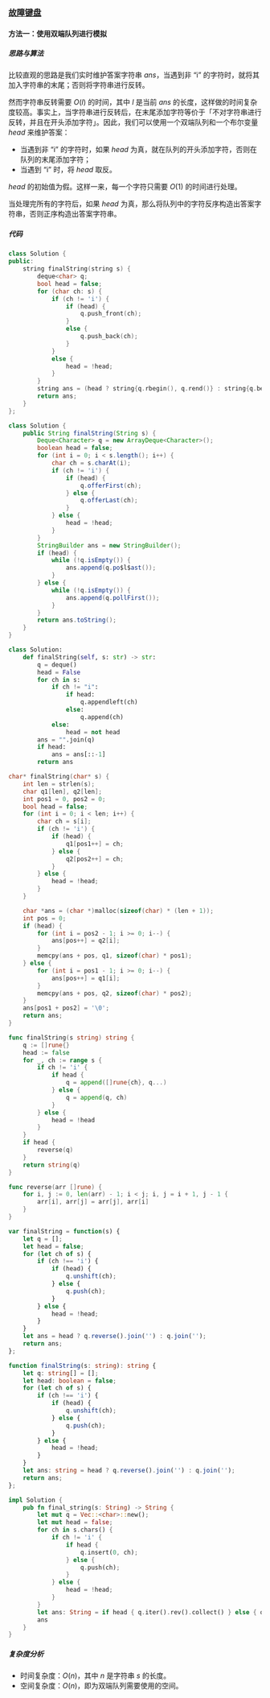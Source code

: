 ### [故障键盘](https://leetcode.cn/problems/faulty-keyboard/solutions/2711922/gu-zhang-jian-pan-by-leetcode-solution-l9zg/)

#### 方法一：使用双端队列进行模拟

##### 思路与算法

比较直观的思路是我们实时维护答案字符串 $\textit{ans}$，当遇到非 $\text{``i''}$ 的字符时，就将其加入字符串的末尾；否则将字符串进行反转。

然而字符串反转需要 $O(l)$ 的时间，其中 $l$ 是当前 $\textit{ans}$ 的长度，这样做的时间复杂度较高。事实上，当字符串进行反转后，在末尾添加字符等价于「不对字符串进行反转，并且在开头添加字符」。因此，我们可以使用一个双端队列和一个布尔变量 $\textit{head}$ 来维护答案：

- 当遇到非 $\text{``i''}$ 的字符时，如果 $\textit{head}$ 为真，就在队列的开头添加字符，否则在队列的末尾添加字符；
- 当遇到 $\text{``i''}$ 时，将 $\textit{head}$ 取反。

$\textit{head}$ 的初始值为假。这样一来，每一个字符只需要 $O(1)$ 的时间进行处理。

当处理完所有的字符后，如果 $\textit{head}$ 为真，那么将队列中的字符反序构造出答案字符串，否则正序构造出答案字符串。


##### 代码

```c++
class Solution {
public:
    string finalString(string s) {
        deque<char> q;
        bool head = false;
        for (char ch: s) {
            if (ch != 'i') {
                if (head) {
                    q.push_front(ch);
                }
                else {
                    q.push_back(ch);
                }
            }
            else {
                head = !head;
            }
        }
        string ans = (head ? string{q.rbegin(), q.rend()} : string{q.begin(), q.end()});
        return ans;
    }
};
```

```java
class Solution {
    public String finalString(String s) {
        Deque<Character> q = new ArrayDeque<Character>();
        boolean head = false;
        for (int i = 0; i < s.length(); i++) {
            char ch = s.charAt(i);
            if (ch != 'i') {
                if (head) {
                    q.offerFirst(ch);
                } else {
                    q.offerLast(ch);
                }
            } else {
                head = !head;
            }
        }
        StringBuilder ans = new StringBuilder();
        if (head) {
            while (!q.isEmpty()) {
                ans.append(q.po$l$ast());
            }
        } else {
            while (!q.isEmpty()) {
                ans.append(q.pollFirst());
            }
        }
        return ans.toString();
    }
}
```

```python
class Solution:
    def finalString(self, s: str) -> str:
        q = deque()
        head = False
        for ch in s:
            if ch != "i":
                if head:
                    q.appendleft(ch)
                else:
                    q.append(ch)
            else:
                head = not head
        ans = "".join(q)
        if head:
            ans = ans[::-1]
        return ans
```

```c
char* finalString(char* s) {
    int len = strlen(s);
    char q1[len], q2[len];
    int pos1 = 0, pos2 = 0;
    bool head = false;
    for (int i = 0; i < len; i++) {
        char ch = s[i];
        if (ch != 'i') {
            if (head) {
                q1[pos1++] = ch;
            } else {
                q2[pos2++] = ch;
            }
        } else {
            head = !head;
        }
    }

    char *ans = (char *)malloc(sizeof(char) * (len + 1));
    int pos = 0;
    if (head) {
        for (int i = pos2 - 1; i >= 0; i--) {
            ans[pos++] = q2[i]; 
        }
        memcpy(ans + pos, q1, sizeof(char) * pos1);
    } else {
        for (int i = pos1 - 1; i >= 0; i--) {
            ans[pos++] = q1[i];
        }
        memcpy(ans + pos, q2, sizeof(char) * pos2);
    }
    ans[pos1 + pos2] = '\0';
    return ans;
}
```

```go
func finalString(s string) string {
    q := []rune{}
    head := false
    for _, ch := range s {
        if ch != 'i' {
            if head {
                q = append([]rune{ch}, q...)
            } else {
                q = append(q, ch)
            }
        } else {
            head = !head
        }
    }
    if head {
        reverse(q)
    }
    return string(q)
}

func reverse(arr []rune) {
    for i, j := 0, len(arr) - 1; i < j; i, j = i + 1, j - 1 {
        arr[i], arr[j] = arr[j], arr[i]
    }
}
```

```javascript
var finalString = function(s) {
    let q = [];
    let head = false;
    for (let ch of s) {
        if (ch !== 'i') {
            if (head) {
                q.unshift(ch);
            } else {
                q.push(ch);
            }
        } else {
            head = !head;
        }
    }
    let ans = head ? q.reverse().join('') : q.join('');
    return ans;
};
```

```typescript
function finalString(s: string): string {
    let q: string[] = [];
    let head: boolean = false;
    for (let ch of s) {
        if (ch !== 'i') {
            if (head) {
                q.unshift(ch);
            } else {
                q.push(ch);
            }
        } else {
            head = !head;
        }
    }
    let ans: string = head ? q.reverse().join('') : q.join('');
    return ans;
};
```

```rust
impl Solution {
    pub fn final_string(s: String) -> String {
        let mut q = Vec::<char>::new();
        let mut head = false;
        for ch in s.chars() {
            if ch != 'i' {
                if head {
                    q.insert(0, ch);
                } else {
                    q.push(ch);
                }
            } else {
                head = !head;
            }
        }
        let ans: String = if head { q.iter().rev().collect() } else { q.iter().collect() };
        ans
    }
}
```

##### 复杂度分析

- 时间复杂度：$O(n)$，其中 $n$ 是字符串 $s$ 的长度。
- 空间复杂度：$O(n)$，即为双端队列需要使用的空间。
